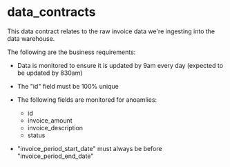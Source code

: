 # data_contracts
This data contract relates to the raw invoice data we're ingesting into the data warehouse.

The following are the business requirements:

- Data is monitored to ensure it is updated by 9am every day (expected to be updated by 830am)
  
- The "id" field must be 100% unique
  
- The following fields are monitored for anoamlies:
  - id
  - invoice_amount
  - invoice_description
  - status
 
- "invoice_period_start_date" must always be before "invoice_period_end_date"
